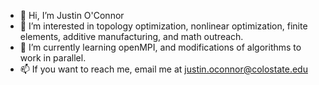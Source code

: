 - 👋 Hi, I’m Justin O'Connor
- 👀 I’m interested in topology optimization, nonlinear optimization, finite elements, additive manufacturing, and math outreach.
- 🌱 I’m currently learning openMPI, and modifications of algorithms to work in parallel.
- 📫 If you want to reach me, email me at justin.oconnor@colostate.edu

<!---
juleoc02/juleoc02 is a ✨ special ✨ repository because its `README.md` (this file) appears on your GitHub profile.
You can click the Preview link to take a look at your changes.
--->
